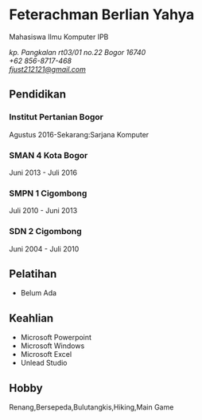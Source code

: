  # Feterachman Berlian Yahya
 Mahasiswa Ilmu Komputer IPB
 
*kp. Pangkalan rt03/01 no.22 Bogor 16740\
+62 856-8717-468\
fjust212121@gmail.com*

## Pendidikan
### Institut Pertanian Bogor

Agustus 2016-Sekarang:Sarjana Komputer

### SMAN 4 Kota Bogor

Juni 2013 - Juli 2016

### SMPN 1 Cigombong

Juli 2010 - Juni 2013

### SDN 2 Cigombong

Juni 2004 - Juli 2010

## Pelatihan

- Belum Ada

## Keahlian

- Microsoft Powerpoint
- Microsoft Windows
- Microsoft Excel
- Unlead Studio

## Hobby

Renang,Bersepeda,Bulutangkis,Hiking,Main Game
